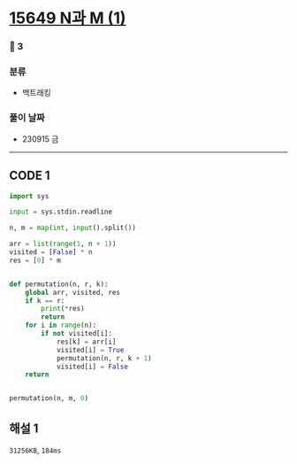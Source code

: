 # [15649 N과 M (1)](https://www.acmicpc.net/problem/15649)

### 🥈 3

### 분류

- 백트래킹

### 풀이 날짜

- 230915 금

---

## CODE 1

```python
import sys

input = sys.stdin.readline

n, m = map(int, input().split())

arr = list(range(1, n + 1))
visited = [False] * n
res = [0] * m


def permutation(n, r, k):
    global arr, visited, res
    if k == r:
        print(*res)
        return
    for i in range(n):
        if not visited[i]:
            res[k] = arr[i]
            visited[i] = True
            permutation(n, r, k + 1)
            visited[i] = False
    return


permutation(n, m, 0)
```

## 해설 1

`31256KB`, `184ms`
